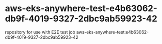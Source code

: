 # aws-eks-anywhere-test-e4b63062-db9f-4019-9327-2dbc9ab59923-42
repository for use with E2E test job aws-eks-anywhere-test:e4b63062-db9f-4019-9327-2dbc9ab59923-42
